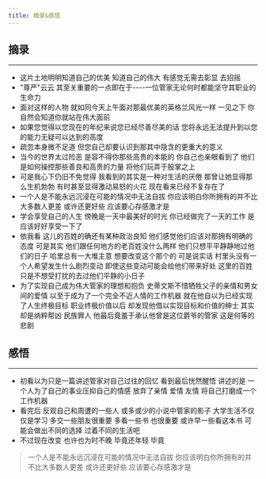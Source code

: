 ```yaml
---
title: 摘录&感悟
---
```

## 摘录
****
* 这片土地明明知道自己的优美 知道自己的伟大 有感觉无需去彰显 去招摇
* "尊严"云云 其至关重要的一点即在于----一位管家无论何时都能坚守其职业的生命力
* 面对这样的人物 就如同今天上午面对那最优美的英格兰风光一样 一见之下 你自然会知道你就站在伟大面前
* 如果您觉得以您现在的年纪来说您已经尽善尽美的话 您将永远无法提升到以您的能力无疑可以达到的高度
* 疏忽本身微不足道 但您自己却要认识到那其中隐含的更重大的意义
* 当今的世界太过险恶 是容不得你那些高贵的本能的  你自己也亲眼看到了 他们是如何操控那些善良和高贵的力量 将他们玩弄于股掌之上
* 可是我心下仍旧不免觉得 我看到的其实是一种对生活的厌倦 那曾让她显得那么生机勃勃 有时甚至显得激动易怒的火花 现在看来已经不复存在了
*  一个人是不能永远沉浸在可能的情况中无法自拔 你应该明白你所拥有的并不比大多数人更差 或许还更好些 应该要心存感激才是
* 学会享受自己的人生 傍晚是一天中最美好的时光 你已经做完了一天的工作 是应该好好享受一下了
* 依我看 这儿的百姓的确还有某种政治良知 他们感觉他们应该对那拥有明确的态度 可是其实 他们跟任何地方的老百姓没什么两样 他们只想平平静静地过他们的日子 哈里总有一大堆主意 想要改变这个那个的 可是说实话 村里头没有一个人希望发生什么剧烈变动 即使这些变动可能会给他们带来好处 这里的百姓只是不想受打扰的去过他们平静的小日子
* 为了实现自己成为伟大管家的理想和抱负 史蒂文斯不惜牺牲父子的亲情和男女间的爱情 以至于成为了一个完全不近人情的工作机器 就在他自以为已经实现了人生终极目标 职业终极价值以后 却发现他借以实现目标和价值的绅士 其实却是纳粹帮凶 民族罪人 他最后竟羞于承认他曾是这位爵爷的管家 这是何等的悲剧

## 感悟
****
* 初看以为只是一篇讲述管家对自己过往的回忆 看到最后恍然醒悟 讲述的是 一个人为了自己的事业压抑自己的情感 放弃了亲情 爱情 友情 将自己打磨成一个工作机器  
* 看完后 反观自己和周遭的一些人 或多或少的小说中管家的影子 大学生活不仅仅是学习 多交一些朋友很重要 多看一些书 也很重要 或许早一些看这本书 可能会做出不同的选择 过着不同的生活吧 
* 不过现在改变 也许也为时不晚 毕竟还年轻 毕竟
> 一个人是不能永远沉浸在可能的情况中无法自拔 你应该明白你所拥有的并不比大多数人更差 或许还更好些 应该要心存感激才是
